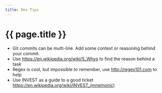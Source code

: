 ```yaml
---
title: Dev Tips
---
```


# {{ page.title }} #

- Git commits can be multi-line. Add some context or reasoning behind your commit.
- Use <https://en.wikipedia.org/wiki/5_Whys> to find the reason behind a task
- Regex is cool, but impossible to remember, use <http://regex101.com> to help
- Use INVEST as a guide to a good ticket <https://en.wikipedia.org/wiki/INVEST_(mnemonic)>